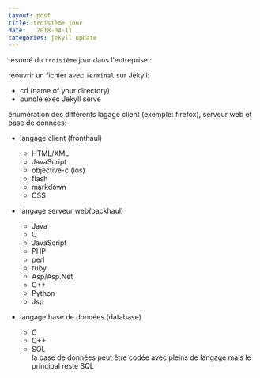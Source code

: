 ```yaml
---
layout: post
title: troisième jour
date:   2018-04-11
categories: jekyll update
---
```

résumé du `troisième` jour dans l'entreprise :

réouvrir un fichier avec `Terminal` sur Jekyll:

+ cd (name of your directory)
+ bundle exec Jekyll serve

énumération des différents lagage client (exemple: firefox), serveur web et base de données:

+ langage client (fronthaul)
  + HTML/XML
  + JavaScript    
  + objective-c (ios)
  + flash
  + markdown
  + CSS

+ langage serveur web(backhaul)
  + Java
  + C
  + JavaScript
  + PHP
  + perl
  + ruby
  + Asp/Asp.Net
  + C++
  + Python
  + Jsp

+ langage base de données (database)
  + C
  + C++
  + SQL  
 la base de données peut être codée avec pleins de langage mais le principal reste SQL
